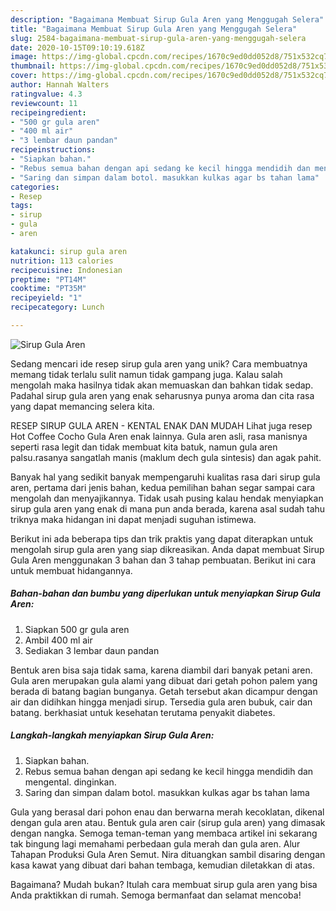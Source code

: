 ```yaml
---
description: "Bagaimana Membuat Sirup Gula Aren yang Menggugah Selera"
title: "Bagaimana Membuat Sirup Gula Aren yang Menggugah Selera"
slug: 2584-bagaimana-membuat-sirup-gula-aren-yang-menggugah-selera
date: 2020-10-15T09:10:19.618Z
image: https://img-global.cpcdn.com/recipes/1670c9ed0dd052d8/751x532cq70/sirup-gula-aren-foto-resep-utama.jpg
thumbnail: https://img-global.cpcdn.com/recipes/1670c9ed0dd052d8/751x532cq70/sirup-gula-aren-foto-resep-utama.jpg
cover: https://img-global.cpcdn.com/recipes/1670c9ed0dd052d8/751x532cq70/sirup-gula-aren-foto-resep-utama.jpg
author: Hannah Walters
ratingvalue: 4.3
reviewcount: 11
recipeingredient:
- "500 gr gula aren"
- "400 ml air"
- "3 lembar daun pandan"
recipeinstructions:
- "Siapkan bahan."
- "Rebus semua bahan dengan api sedang ke kecil hingga mendidih dan mengental. dinginkan."
- "Saring dan simpan dalam botol. masukkan kulkas agar bs tahan lama"
categories:
- Resep
tags:
- sirup
- gula
- aren

katakunci: sirup gula aren 
nutrition: 113 calories
recipecuisine: Indonesian
preptime: "PT14M"
cooktime: "PT35M"
recipeyield: "1"
recipecategory: Lunch

---
```



![Sirup Gula Aren](https://img-global.cpcdn.com/recipes/1670c9ed0dd052d8/751x532cq70/sirup-gula-aren-foto-resep-utama.jpg)

Sedang mencari ide resep sirup gula aren yang unik? Cara membuatnya memang tidak terlalu sulit namun tidak gampang juga. Kalau salah mengolah maka hasilnya tidak akan memuaskan dan bahkan tidak sedap. Padahal sirup gula aren yang enak seharusnya punya aroma dan cita rasa yang dapat memancing selera kita.

RESEP SIRUP GULA AREN - KENTAL ENAK DAN MUDAH Lihat juga resep Hot Coffee Cocho Gula Aren enak lainnya. Gula aren asli, rasa manisnya seperti rasa legit dan tidak membuat kita batuk, namun gula aren palsu.rasanya sangatlah manis (maklum dech gula sintesis) dan agak pahit.

Banyak hal yang sedikit banyak mempengaruhi kualitas rasa dari sirup gula aren, pertama dari jenis bahan, kedua pemilihan bahan segar sampai cara mengolah dan menyajikannya. Tidak usah pusing kalau hendak menyiapkan sirup gula aren yang enak di mana pun anda berada, karena asal sudah tahu triknya maka hidangan ini dapat menjadi suguhan istimewa.


Berikut ini ada beberapa tips dan trik praktis yang dapat diterapkan untuk mengolah sirup gula aren yang siap dikreasikan. Anda dapat membuat Sirup Gula Aren menggunakan 3 bahan dan 3 tahap pembuatan. Berikut ini cara untuk membuat hidangannya.

<!--inarticleads1-->

##### Bahan-bahan dan bumbu yang diperlukan untuk menyiapkan Sirup Gula Aren:

1. Siapkan 500 gr gula aren
1. Ambil 400 ml air
1. Sediakan 3 lembar daun pandan


Bentuk aren bisa saja tidak sama, karena diambil dari banyak petani aren. Gula aren merupakan gula alami yang dibuat dari getah pohon palem yang berada di batang bagian bunganya. Getah tersebut akan dicampur dengan air dan didihkan hingga menjadi sirup. Tersedia gula aren bubuk, cair dan batang. berkhasiat untuk kesehatan terutama penyakit diabetes. 

<!--inarticleads2-->

##### Langkah-langkah menyiapkan Sirup Gula Aren:

1. Siapkan bahan.
1. Rebus semua bahan dengan api sedang ke kecil hingga mendidih dan mengental. dinginkan.
1. Saring dan simpan dalam botol. masukkan kulkas agar bs tahan lama


Gula yang berasal dari pohon enau dan berwarna merah kecoklatan, dikenal dengan gula aren atau. Bentuk gula aren cair (sirup gula aren) yang dimasak dengan nangka. Semoga teman-teman yang membaca artikel ini sekarang tak bingung lagi memahami perbedaan gula merah dan gula aren. Alur Tahapan Produksi Gula Aren Semut. Nira dituangkan sambil disaring dengan kasa kawat yang dibuat dari bahan tembaga, kemudian diletakkan di atas. 

Bagaimana? Mudah bukan? Itulah cara membuat sirup gula aren yang bisa Anda praktikkan di rumah. Semoga bermanfaat dan selamat mencoba!
